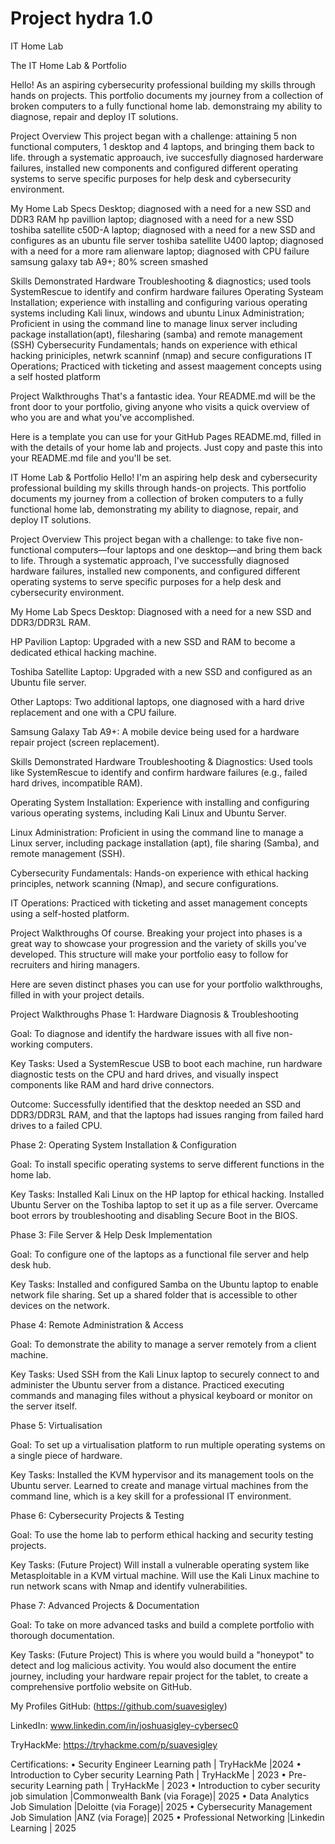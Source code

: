 # Project hydra 1.0
IT Home Lab

The IT Home Lab & Portfolio

Hello! As an aspiring cybersecurity professional building my skills through hands on projects. This portfolio documents my journey from a collection of broken computers to a fully functional home lab. demonstraing my ability to diagnose, repair and deploy IT solutions.

Project Overview
This project began with a challenge: attaining 5 non functional computers, 1 desktop and 4 laptops, and bringing them back to life. through a systematic approauch, ive succesfully diagnosed harderware failures, installed new components and configured different operating systems to serve specific purposes for help desk and cybersecurity environment.

My Home Lab Specs
Desktop; diagnosed with a need for a new SSD and DDR3 RAM
hp pavillion laptop; diagnosed with a need for a new SSD
toshiba satellite c50D-A laptop; diagnosed with a need for a new SSD and configures as an ubuntu file server
toshiba satellite U400 laptop;  diagnosed with a need for a more ram
alienware laptop; diagnosed with CPU failure
samsung galaxy tab A9+; 80% screen smashed

Skills Demonstrated
Hardware Troubleshooting & diagnostics; used tools SystemRescue to identify and confirm hardware failures
Operating Systeam Installation; experience with installing and configuring various operating systems including Kali linux, windows and ubuntu
Linux Administration; Proficient in using the command line to manage linux server including package installation(apt), filesharing (samba) and remote management (SSH)
Cybersecurity Fundamentals; hands on experience with ethical hacking priniciples, netwrk scanninf (nmap) and secure configurations
IT Operations; Practiced with ticketing and assest maagement concepts using a self hosted platform

Project Walkthroughs
That's a fantastic idea. Your README.md will be the front door to your portfolio, giving anyone who visits a quick overview of who you are and what you've accomplished.

Here is a template you can use for your GitHub Pages README.md, filled in with the details of your home lab and projects. Just copy and paste this into your README.md file and you'll be set.

IT Home Lab & Portfolio
Hello! I'm an aspiring help desk and cybersecurity professional building my skills through hands-on projects. This portfolio documents my journey from a collection of broken computers to a fully functional home lab, demonstrating my ability to diagnose, repair, and deploy IT solutions.

Project Overview
This project began with a challenge: to take five non-functional computers—four laptops and one desktop—and bring them back to life. Through a systematic approach, I've successfully diagnosed hardware failures, installed new components, and configured different operating systems to serve specific purposes for a help desk and cybersecurity environment.

My Home Lab Specs
Desktop: Diagnosed with a need for a new SSD and DDR3/DDR3L RAM.

HP Pavilion Laptop: Upgraded with a new SSD and RAM to become a dedicated ethical hacking machine.

Toshiba Satellite Laptop: Upgraded with a new SSD and configured as an Ubuntu file server.

Other Laptops: Two additional laptops, one diagnosed with a hard drive replacement and one with a CPU failure.

Samsung Galaxy Tab A9+: A mobile device being used for a hardware repair project (screen replacement).

Skills Demonstrated
Hardware Troubleshooting & Diagnostics: Used tools like SystemRescue to identify and confirm hardware failures (e.g., failed hard drives, incompatible RAM).

Operating System Installation: Experience with installing and configuring various operating systems, including Kali Linux and Ubuntu Server.

Linux Administration: Proficient in using the command line to manage a Linux server, including package installation (apt), file sharing (Samba), and remote management (SSH).

Cybersecurity Fundamentals: Hands-on experience with ethical hacking principles, network scanning (Nmap), and secure configurations.

IT Operations: Practiced with ticketing and asset management concepts using a self-hosted platform.

Project Walkthroughs
Of course. Breaking your project into phases is a great way to showcase your progression and the variety of skills you've developed. This structure will make your portfolio easy to follow for recruiters and hiring managers.

Here are seven distinct phases you can use for your portfolio walkthroughs, filled in with your project details.

Project Walkthroughs
Phase 1: Hardware Diagnosis & Troubleshooting

Goal: To diagnose and identify the hardware issues with all five non-working computers.

Key Tasks: Used a SystemRescue USB to boot each machine, run hardware diagnostic tests on the CPU and hard drives, and visually inspect components like RAM and hard drive connectors.

Outcome: Successfully identified that the desktop needed an SSD and DDR3/DDR3L RAM, and that the laptops had issues ranging from failed hard drives to a failed CPU.

Phase 2: Operating System Installation & Configuration

Goal: To install specific operating systems to serve different functions in the home lab.

Key Tasks: Installed Kali Linux on the HP laptop for ethical hacking. Installed Ubuntu Server on the Toshiba laptop to set it up as a file server. Overcame boot errors by troubleshooting and disabling Secure Boot in the BIOS.

Phase 3: File Server & Help Desk Implementation

Goal: To configure one of the laptops as a functional file server and help desk hub.

Key Tasks: Installed and configured Samba on the Ubuntu laptop to enable network file sharing. Set up a shared folder that is accessible to other devices on the network.

Phase 4: Remote Administration & Access

Goal: To demonstrate the ability to manage a server remotely from a client machine.

Key Tasks: Used SSH from the Kali Linux laptop to securely connect to and administer the Ubuntu server from a distance. Practiced executing commands and managing files without a physical keyboard or monitor on the server itself.

Phase 5: Virtualisation

Goal: To set up a virtualisation platform to run multiple operating systems on a single piece of hardware.

Key Tasks: Installed the KVM hypervisor and its management tools on the Ubuntu server. Learned to create and manage virtual machines from the command line, which is a key skill for a professional IT environment.

Phase 6: Cybersecurity Projects & Testing

Goal: To use the home lab to perform ethical hacking and security testing projects.

Key Tasks: (Future Project) Will install a vulnerable operating system like Metasploitable in a KVM virtual machine. Will use the Kali Linux machine to run network scans with Nmap and identify vulnerabilities.

Phase 7: Advanced Projects & Documentation

Goal: To take on more advanced tasks and build a complete portfolio with thorough documentation.

Key Tasks: (Future Project) This is where you would build a "honeypot" to detect and log malicious activity. You would also document the entire journey, including your hardware repair project for the tablet, to create a comprehensive portfolio website on GitHub.

My Profiles
GitHub: (https://github.com/suavesigley)

LinkedIn: www.linkedin.com/in/joshuasigley-cybersec0

TryHackMe: https://tryhackme.com/p/suavesigley

Certifications: 
•	Security Engineer Learning path | TryHackMe |2024
•	Introduction to Cyber security Learning Path | TryHackMe | 2023
•	Pre-security Learning path | TryHackMe | 2023
•	Introduction to cyber security job simulation |Commonwealth Bank (via Forage)| 2025
•	Data Analytics Job Simulation |Deloitte (via Forage)| 2025
•	Cybersecurity Management Job Simulation |ANZ (via Forage)| 2025
•	Professional Networking |Linkedin Learning | 2025

